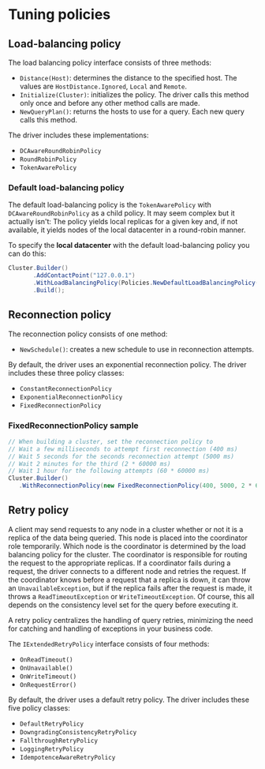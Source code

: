 # Tuning policies

## Load-balancing policy

The load balancing policy interface consists of three methods:

- `Distance(Host)`: determines the distance to the specified host. The values are `HostDistance.Ignored`, `Local` 
and `Remote`.
- `Initialize(Cluster)`: initializes the policy. The driver calls this method only once and before any other method
calls are made.
- `NewQueryPlan()`: returns the hosts to use for a query. Each new query calls this method.

The driver includes these implementations:

- `DCAwareRoundRobinPolicy`
- `RoundRobinPolicy`
- `TokenAwarePolicy`

### Default load-balancing policy

The default load-balancing policy is the `TokenAwarePolicy` with `DCAwareRoundRobinPolicy` as a child policy. It may seem complex but it actually isn't: The policy yields local replicas for a given key and, if not available, it yields nodes of the local datacenter in a round-robin manner.

To specify the **local datacenter** with the default load-balancing policy you can do this:

```csharp
Cluster.Builder()
       .AddContactPoint("127.0.0.1")
       .WithLoadBalancingPolicy(Policies.NewDefaultLoadBalancingPolicy("datacenter1"))
       .Build();
```

## Reconnection policy

The reconnection policy consists of one method:

- `NewSchedule()`: creates a new schedule to use in reconnection attempts.

By default, the driver uses an exponential reconnection policy. The driver includes these three policy classes:

- `ConstantReconnectionPolicy`
- `ExponentialReconnectionPolicy`
- `FixedReconnectionPolicy`

### FixedReconnectionPolicy sample

```csharp
// When building a cluster, set the reconnection policy to 
// Wait a few milliseconds to attempt first reconnection (400 ms) 
// Wait 5 seconds for the seconds reconnection attempt (5000 ms) 
// Wait 2 minutes for the third (2 * 60000 ms) 
// Wait 1 hour for the following attempts (60 * 60000 ms) 
Cluster.Builder()
   .WithReconnectionPolicy(new FixedReconnectionPolicy(400, 5000, 2 * 60000, 60 * 60000)
```

## Retry policy

A client may send requests to any node in a cluster whether or not it is a replica of the data being queried. This
node is placed into the coordinator role temporarily. Which node is the coordinator is determined by the load
balancing policy for the cluster. The coordinator is responsible for routing the request to the appropriate replicas.
If a coordinator fails during a request, the driver connects to a different node and retries the request. If the
coordinator knows before a request that a replica is down, it can throw an `UnavailableException`, but if the replica
fails after the request is made, it throws a `ReadTimeoutException` or `WriteTimeoutException`. Of course, this all
depends on the consistency level set for the query before executing it.

A retry policy centralizes the handling of query retries, minimizing the need for catching and handling of exceptions
in your business code.

The `IExtendedRetryPolicy` interface consists of four methods:

- `OnReadTimeout()`
- `OnUnavailable()`
- `OnWriteTimeout()`
- `OnRequestError()`

By default, the driver uses a default retry policy. The driver includes these five policy classes:

- `DefaultRetryPolicy`
- `DowngradingConsistencyRetryPolicy`
- `FallthroughRetryPolicy`
- `LoggingRetryPolicy`
- `IdempotenceAwareRetryPolicy`